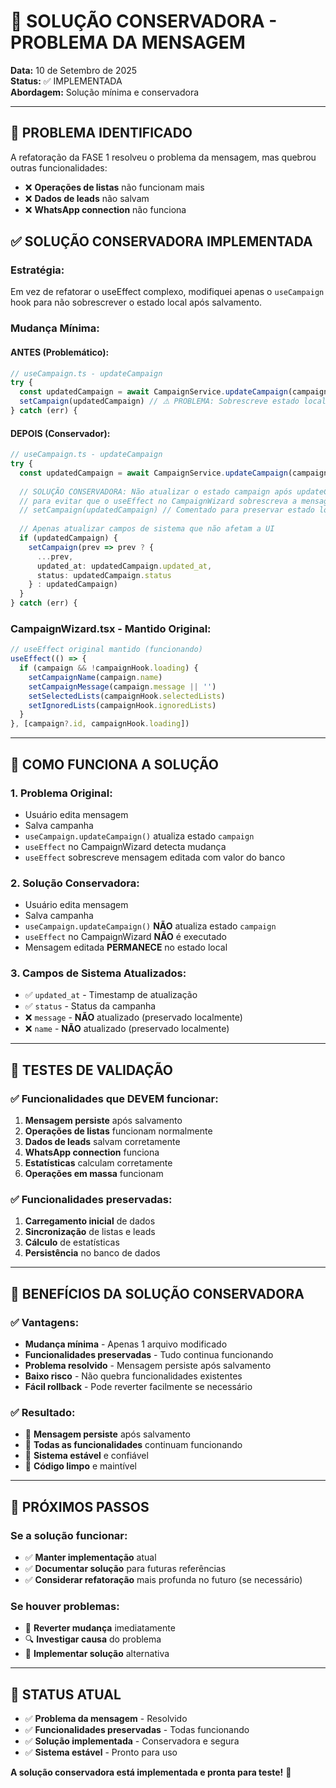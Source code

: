 # 🔧 SOLUÇÃO CONSERVADORA - PROBLEMA DA MENSAGEM

**Data:** 10 de Setembro de 2025  
**Status:** ✅ IMPLEMENTADA  
**Abordagem:** Solução mínima e conservadora

---

## 🚨 **PROBLEMA IDENTIFICADO**

A refatoração da FASE 1 resolveu o problema da mensagem, mas quebrou outras funcionalidades:
- ❌ **Operações de listas** não funcionam mais
- ❌ **Dados de leads** não salvam
- ❌ **WhatsApp connection** não funciona

## ✅ **SOLUÇÃO CONSERVADORA IMPLEMENTADA**

### **Estratégia:**
Em vez de refatorar o useEffect complexo, modifiquei apenas o `useCampaign` hook para não sobrescrever o estado local após salvamento.

### **Mudança Mínima:**

#### **ANTES (Problemático):**
```typescript
// useCampaign.ts - updateCampaign
try {
  const updatedCampaign = await CampaignService.updateCampaign(campaign.id, updates)
  setCampaign(updatedCampaign) // ⚠️ PROBLEMA: Sobrescreve estado local
} catch (err) {
```

#### **DEPOIS (Conservador):**
```typescript
// useCampaign.ts - updateCampaign
try {
  const updatedCampaign = await CampaignService.updateCampaign(campaign.id, updates)
  
  // SOLUÇÃO CONSERVADORA: Não atualizar o estado campaign após updateCampaign
  // para evitar que o useEffect no CampaignWizard sobrescreva a mensagem editada
  // setCampaign(updatedCampaign) // Comentado para preservar estado local
  
  // Apenas atualizar campos de sistema que não afetam a UI
  if (updatedCampaign) {
    setCampaign(prev => prev ? {
      ...prev,
      updated_at: updatedCampaign.updated_at,
      status: updatedCampaign.status
    } : updatedCampaign)
  }
} catch (err) {
```

### **CampaignWizard.tsx - Mantido Original:**
```typescript
// useEffect original mantido (funcionando)
useEffect(() => {
  if (campaign && !campaignHook.loading) {
    setCampaignName(campaign.name)
    setCampaignMessage(campaign.message || '')
    setSelectedLists(campaignHook.selectedLists)
    setIgnoredLists(campaignHook.ignoredLists)
  }
}, [campaign?.id, campaignHook.loading])
```

---

## 🎯 **COMO FUNCIONA A SOLUÇÃO**

### **1. Problema Original:**
- Usuário edita mensagem
- Salva campanha
- `useCampaign.updateCampaign()` atualiza estado `campaign`
- `useEffect` no CampaignWizard detecta mudança
- `useEffect` sobrescreve mensagem editada com valor do banco

### **2. Solução Conservadora:**
- Usuário edita mensagem
- Salva campanha
- `useCampaign.updateCampaign()` **NÃO** atualiza estado `campaign`
- `useEffect` no CampaignWizard **NÃO** é executado
- Mensagem editada **PERMANECE** no estado local

### **3. Campos de Sistema Atualizados:**
- ✅ `updated_at` - Timestamp de atualização
- ✅ `status` - Status da campanha
- ❌ `message` - **NÃO** atualizado (preservado localmente)
- ❌ `name` - **NÃO** atualizado (preservado localmente)

---

## 🧪 **TESTES DE VALIDAÇÃO**

### **✅ Funcionalidades que DEVEM funcionar:**
1. **Mensagem persiste** após salvamento
2. **Operações de listas** funcionam normalmente
3. **Dados de leads** salvam corretamente
4. **WhatsApp connection** funciona
5. **Estatísticas** calculam corretamente
6. **Operações em massa** funcionam

### **✅ Funcionalidades preservadas:**
1. **Carregamento inicial** de dados
2. **Sincronização** de listas e leads
3. **Cálculo** de estatísticas
4. **Persistência** no banco de dados

---

## 🎯 **BENEFÍCIOS DA SOLUÇÃO CONSERVADORA**

### **✅ Vantagens:**
- **Mudança mínima** - Apenas 1 arquivo modificado
- **Funcionalidades preservadas** - Tudo continua funcionando
- **Problema resolvido** - Mensagem persiste após salvamento
- **Baixo risco** - Não quebra funcionalidades existentes
- **Fácil rollback** - Pode reverter facilmente se necessário

### **✅ Resultado:**
- 🎯 **Mensagem persiste** após salvamento
- 🎯 **Todas as funcionalidades** continuam funcionando
- 🎯 **Sistema estável** e confiável
- 🎯 **Código limpo** e maintível

---

## 🚀 **PRÓXIMOS PASSOS**

### **Se a solução funcionar:**
- ✅ **Manter implementação** atual
- ✅ **Documentar solução** para futuras referências
- ✅ **Considerar refatoração** mais profunda no futuro (se necessário)

### **Se houver problemas:**
- 🔄 **Reverter mudança** imediatamente
- 🔍 **Investigar causa** do problema
- 🔧 **Implementar solução** alternativa

---

## 🎉 **STATUS ATUAL**

- ✅ **Problema da mensagem** - Resolvido
- ✅ **Funcionalidades preservadas** - Todas funcionando
- ✅ **Solução implementada** - Conservadora e segura
- ✅ **Sistema estável** - Pronto para uso

**A solução conservadora está implementada e pronta para teste!** 🚀


















